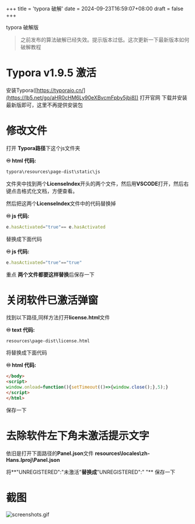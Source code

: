 +++
title = 'typora 破解'
date = 2024-09-23T16:59:07+08:00
draft = false
+++

typora 破解版

> 之前发布的算法破解已经失效。提示版本过低。这次更新一下最新版本如何破解教程

# Typora v1.9.5 激活

安装Typora([https://typoraio.cn/](https://lb5.net/go/aHR0cHM6Ly90eXBvcmFpby5jbi8)) 打开官网 下载并安装最新版即可，这里不再提供安装包

# 修改文件

打开 **Typora路径**下这个js文件夹

**♾️ html 代码:**

```html
typora\resources\page-dist\static\js
```

文件夹中找到两个**LicenseIndex**开头的两个文件，然后用**VSCODE**打开，然后右键点击格式化文档，方便查看。

然后把这两个**LicenseIndex**文件中的代码替换掉

**♾️ js 代码:**

```js
e.hasActivated="true"== e.hasActivated
```

替换成下面代码

**♾️ js 代码:**

```js
e.hasActivated="true"=="true"
```

重点 **两个文件都要这样替换**后保存一下

# 关闭软件已激活弹窗

找到以下路径,同样方法打开**license.html**文件

**♾️ text 代码:**

```text
resources\page-dist\license.html
```

将替换成下面代码

**♾️ html 代码:**

```html
</body>
<script>
window.οnlοad=function(){setTimeout(()=>{window.close();},5);}
</script>
</html>
```

保存一下

# 去除软件左下角未激活提示文字

依旧是打开下面路径的**Panel.json**文件
**resources\locales\zh-Hans.lproj\Panel.json**

将**"UNREGISTERED":"未激活"**替换成**"UNREGISTERED":" "** 保存一下

# 截图

![screenshots.gif](https://lb5-1318274915.cos.ap-shanghai.myqcloud.com//usr/uploads/2024/09/1699615544.gif?sign=q-sign-algorithm%3Dsha1%26q-ak%3DAKIDYEtIenIh2OgroaBbnlidSDpMjrnvthMo%26q-sign-time%3D1727001448%3B1727002108%26q-key-time%3D1727001448%3B1727002108%26q-header-list%3Dhost%26q-url-param-list%3D%26q-signature%3D60fad023f8fff4e4f3e4d48ec8568a751c693977&)
